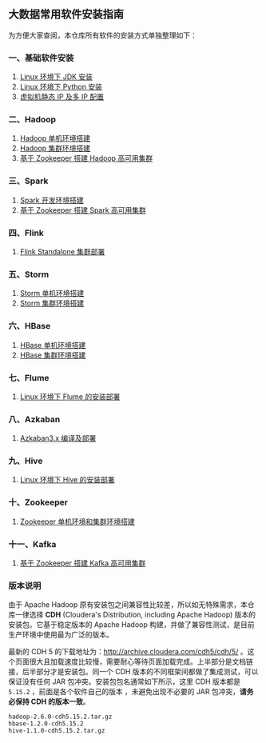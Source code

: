 ## 大数据常用软件安装指南

为方便大家查阅，本仓库所有软件的安装方式单独整理如下：

### 一、基础软件安装

1. [Linux 环境下 JDK 安装](images/installation/Linux下JDK安装.md)
2. [Linux 环境下 Python 安装](images/installation/Linux下Python安装.md)
3. [虚拟机静态 IP 及多 IP 配置](images/installation/虚拟机静态IP及多IP配置.md)

### 二、Hadoop

1. [Hadoop 单机环境搭建](images/installation/Hadoop单机环境搭建.md)
2. [Hadoop 集群环境搭建](images/installation/Hadoop集群环境搭建.md)
3. [基于 Zookeeper 搭建 Hadoop 高可用集群](images/installation/基于Zookeeper搭建Hadoop高可用集群.md)

### 三、Spark

1. [Spark 开发环境搭建](images/installation/Spark开发环境搭建.md)
2. [基于 Zookeeper 搭建 Spark 高可用集群](images/installation/Spark集群环境搭建.md)


### 四、Flink 

1. [Flink Standalone 集群部署](images/installation/Flink_Standalone_Cluster.md)

### 五、Storm

1. [Storm 单机环境搭建](images/installation/Storm单机环境搭建.md)
2. [Storm 集群环境搭建](images/installation/Storm集群环境搭建.md)

### 六、HBase

1. [HBase 单机环境搭建](images/installation/HBase单机环境搭建.md)
2. [HBase 集群环境搭建](images/installation/HBase集群环境搭建.md)

### 七、Flume

1. [Linux 环境下 Flume 的安装部署](images/installation/Linux下Flume的安装.md)

### 八、Azkaban

1. [Azkaban3.x 编译及部署](images/installation/Azkaban_3.x_编译及部署.md)

### 九、Hive

1. [Linux 环境下 Hive 的安装部署](images/installation/Linux环境下Hive的安装部署.md)

### 十、Zookeeper

1. [Zookeeper 单机环境和集群环境搭建](images/installation/Zookeeper单机环境和集群环境搭建.md) 

### 十一、Kafka

1. [基于 Zookeeper 搭建 Kafka 高可用集群](images/installation/基于Zookeeper搭建Kafka高可用集群.md)


### 版本说明

由于 Apache Hadoop 原有安装包之间兼容性比较差，所以如无特殊需求，本仓库一律选择 **CDH** (Cloudera's Distribution, including Apache Hadoop) 版本的安装包。它基于稳定版本的 Apache Hadoop 构建，并做了兼容性测试，是目前生产环境中使用最为广泛的版本。

最新的 CDH 5 的下载地址为：http://archive.cloudera.com/cdh5/cdh/5/  。这个页面很大且加载速度比较慢，需要耐心等待页面加载完成。上半部分是文档链接，后半部分才是安装包。同一个 CDH 版本的不同框架间都做了集成测试，可以保证没有任何 JAR 包冲突。安装包包名通常如下所示，这里 CDH 版本都是 `5.15.2`  ，前面是各个软件自己的版本 ，未避免出现不必要的 JAR 包冲突，**请务必保持 CDH 的版本一致**。

```hsell
hadoop-2.6.0-cdh5.15.2.tar.gz 
hbase-1.2.0-cdh5.15.2
hive-1.1.0-cdh5.15.2.tar.gz
```
